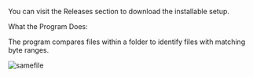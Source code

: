 You can visit the Releases section to download the installable setup.

What the Program Does:

The program compares files within a folder to identify files with matching byte ranges.

![samefile](https://github.com/user-attachments/assets/2990ae20-cc84-41b3-a77d-929a3405dbbb)
